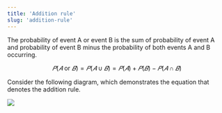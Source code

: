 ```yaml
---
title: 'Addition rule'
slug: 'addition-rule'
---
```


The probability of event A or event B is the sum of probability of event A and probability of event B minus the probability of both events A and B occurring.

$$𝑃(𝐴 \text{ or } 𝐵) =𝑃(𝐴∪𝐵)=𝑃(𝐴)+𝑃(𝐵)−𝑃(𝐴∩𝐵)$$

Consider the following diagram, which demonstrates the equation that denotes the addition rule.

![](https://static.meri.garden/e12d21131a342c8860ba429c309cf8d7.png)